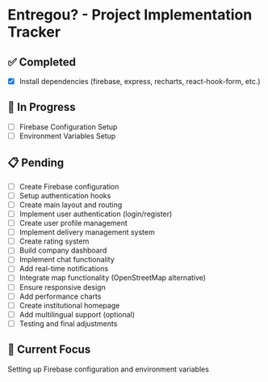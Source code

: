 # Entregou? - Project Implementation Tracker

## ✅ Completed
- [x] Install dependencies (firebase, express, recharts, react-hook-form, etc.)

## 🔄 In Progress
- [ ] Firebase Configuration Setup
- [ ] Environment Variables Setup

## 📋 Pending
- [ ] Create Firebase configuration
- [ ] Setup authentication hooks
- [ ] Create main layout and routing
- [ ] Implement user authentication (login/register)
- [ ] Create user profile management
- [ ] Implement delivery management system
- [ ] Create rating system
- [ ] Build company dashboard
- [ ] Implement chat functionality
- [ ] Add real-time notifications
- [ ] Integrate map functionality (OpenStreetMap alternative)
- [ ] Ensure responsive design
- [ ] Add performance charts
- [ ] Create institutional homepage
- [ ] Add multilingual support (optional)
- [ ] Testing and final adjustments

## 🎯 Current Focus
Setting up Firebase configuration and environment variables
